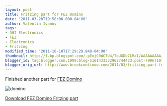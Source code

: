 ```yaml
---
layout: post
title: Fritzing part for FEZ Domino
date: '2011-03-28T19:58:00.000-04:00'
author: Valentin Ivanov
tags:
- GHI Electronics
- FEZ
- Electronics
- Fritzing
modified_time: '2011-10-10T17:29:29.848-04:00'
thumbnail: http://1.bp.blogspot.com/-pEojC0WC7U4/ToUGDb7LMaI/AAAAAAAAAJ4/yk4B3Y-0yAk/s72-c/Fritzing_domino.png
blogger_id: tag:blogger.com,1999:blog-5161433332962744423.post-799671011636175653
blogger_orig_url: http://www.breakcontinue.com/2011/03/fritzing-part-for-fez-domino.html
---
```


Finished another part for [FEZ Domino](http://www.ghielectronics.com/catalog/product/133)

![domino](http://1.bp.blogspot.com/-pEojC0WC7U4/ToUGDb7LMaI/AAAAAAAAAJ4/yk4B3Y-0yAk/s1600/Fritzing_domino.png)

[Download FEZ Domino Fritzing part](http://wiki.tinyclr.com/images/e/e0/Fritzing_FEZ_Domino.zip)